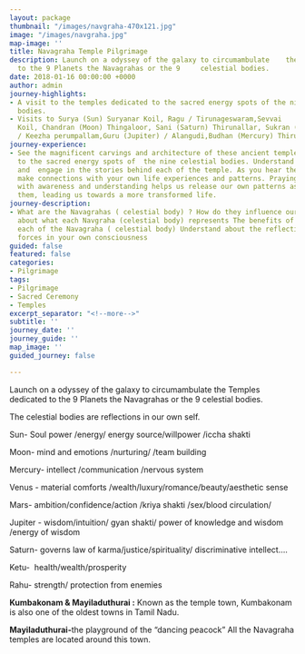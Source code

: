 ```yaml
---
layout: package
thumbnail: "/images/navgraha-470x121.jpg"
image: "/images/navgraha.jpg"
map-image: ''
title: Navagraha Temple Pilgrimage
description: Launch on a odyssey of the galaxy to circumambulate    the Temples dedicated
  to the 9 Planets the Navagrahas or the 9     celestial bodies.
date: 2018-01-16 00:00:00 +0000
author: admin
journey-highlights:
- A visit to the temples dedicated to the sacred energy spots of the nine celestial
  bodies.
- Visits to Surya (Sun) Suryanar Koil, Ragu / Tirunageswaram,Sevvai      (Mars) Vaitheeswaran
  Koil, Chandran (Moon) Thingaloor, Sani (Saturn) Thirunallar, Sukran (Venus) Kanchanur,Kethu
  / Keezha perumpallam,Guru (Jupiter) / Alangudi,Budhan (Mercury) Thiruvengadu
journey-experience:
- See the magnificent carvings and architecture of these ancient temples dedicated
  to the sacred energy spots of  the nine celestial bodies. Understand the history
  and  engage in the stories behind each of the temple. As you hear the stories you
  make connections with your own life experiences and patterns. Praying at these temples
  with awareness and understanding helps us release our own patterns as we recognize
  them, leading us towards a more transformed life.
journey-description:
- What are the Navagrahas ( celestial body) ? How do they influence our     existence.Learn
  about what each Navgraha (celestial body) represents The benefits of worshipping
  each of the Navagraha ( celestial body) Understand about the reflections of cosmic
  forces in your own consciousness
guided: false
featured: false
categories:
- Pilgrimage
tags:
- Pilgrimage
- Sacred Ceremony
- Temples
excerpt_separator: "<!--more-->"
subtitle: ''
journey_date: ''
journey_guide: ''
map_image: ''
guided_journey: false

---
```

<p>Launch on a odyssey of the galaxy to circumambulate the Temples dedicated to the 9 Planets the Navagrahas or the 9 celestial bodies.<!--more--></p>
<p>The celestial bodies are reflections in our own self.</p>
<p>Sun- Soul power /energy/ energy source/willpower /iccha shakti</p>
<p>Moon- mind and emotions /nurturing/ /team building</p>
<p>Mercury- intellect /communication /nervous system </p>
<p>Venus - material comforts /wealth/luxury/romance/beauty/aesthetic sense</p>
<p>Mars- ambition/confidence/action /kriya shakti /sex/blood circulation/</p>
<p>Jupiter - wisdom/intuition/ gyan shakti/ power of knowledge and wisdom /energy of wisdom</p>
<p>Saturn- governs law of karma/justice/spirituality/ discriminative intellect….</p>
<p>Ketu-  health/wealth/prosperity</p>
<p>Rahu- strength/ protection from enemies</p>
<p><strong>Kumbakonam & Mayiladuthurai :</strong> Known as the temple town, Kumbakonam is also one of the oldest towns in Tamil Nadu.</p>
<p><strong>Mayiladuthurai-</strong>the playground of the “dancing peacock” All the Navagraha temples are located around this town.</p>
